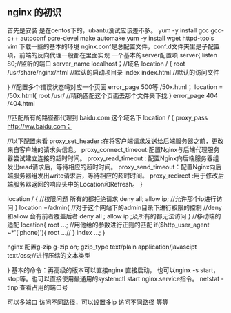 ## nginx 的初识
首先是安装 是在centos下的，ubantu没试应该差不多。
yum -y install gcc gcc-c++ autoconf pcre-devel make automake
yum -y install wget httpd-tools vim
下载一些的基本的环境
nginx.conf是总配置文件，conf.d文件夹里是子配置项，前端的反向代理一般都在里面实现
一个基本的server配置项
server{
listen 80;//监听的端口
server_name localhost；//域名
location / {
root /usr/share/nginx/html //默认的启动项目录
index index.html //默认的访问文件

}
//配置多个错误状态吗对应一个页面
error_page 500等 /50x.html；
location = /50x.html{
root /usr/        //精确匹配这个页面去那个文件夹下找
}
error_page 404 /404.html

//匹配所有的路径都代理到 baidu.com 这个域名下
location / {
proxy_pass http://ww.baidu.com；

//以下配置未看
proxy_set_header :在将客户端请求发送给后端服务器之前，更改来自客户端的请求头信息。
proxy_connect_timeout:配置Nginx与后端代理服务器尝试建立连接的超时时间。
proxy_read_timeout : 配置Nginx向后端服务器组发出read请求后，等待相应的超时时间。
proxy_send_timeout：配置Nginx向后端服务器组发出write请求后，等待相应的超时时间。
proxy_redirect :用于修改后端服务器返回的响应头中的Location和Refresh。
}

location / {
//权限问题 所有的都拒绝请求
deny all;
allow ip; //允许那个ip进行访问
}
location =/admin{
//对于这个网站下的admin目录下进行权限的控制
//deny 和allow 会有前者覆盖后者 deny all ; allow ip ;及所有的都无法访问
}
//移动端的适配
location{
root ...;
//用他给的参数进行正则的匹配
if($http_user_agent ~*'(iphone)'){
root ...//
}
index ...;
}

nginx 配置g-zip
g-zip  on;
gzip_type text/plain application/javascipt text/css;//进行压缩的文本类型



}
基本的命令：再高级的版本可以直接nginx 直接启动，
也可以nginx -s start，stop等。也可以直接使用最通用的systemctl start nginx.service指令。
netstat -tlnp 查看占用的端口号

可以多端口 访问不同路径，可以设置多ip 访问不同路径 等等